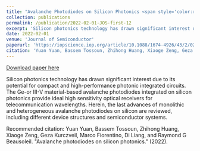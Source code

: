 ```yaml
---
title: "Avalanche Photodiodes on Silicon Photonics <span style='color:red'>**(Invited)**</span>"
collection: publications
permalink: /publication/2022-02-01-JOS-first-12
excerpt: 'Silicon photonics technology has drawn significant interest due to its potential for compact and high-performance photonic integrated circuits. The Ge-or III-V material-based avalanche photodiodes integrated on silicon photonics provide ideal high sensitivity optical receivers for telecommunication wavelengths. Herein, the last advances of monolithic and heterogeneous avalanche photodiodes on silicon are reviewed, including different device structures and semiconductor systems.'
date: 2022-02-01
venue: 'Journal of Semiconductor'
paperurl: 'https://iopscience.iop.org/article/10.1088/1674-4926/43/2/021301/meta'
citation: 'Yuan Yuan, Bassem Tossoun, Zhihong Huang, Xiaoge Zeng, Geza Kurczveil, Marco Fiorentino, Di Liang, and Raymond G Beausoleil. &quot;Avalanche photodiodes on silicon photonics.&quot;  (2022).'
---
```


<a href='https://iopscience.iop.org/article/10.1088/1674-4926/43/2/021301/meta'>Download paper here</a>

Silicon photonics technology has drawn significant interest due to its potential for compact and high-performance photonic integrated circuits. The Ge-or III-V material-based avalanche photodiodes integrated on silicon photonics provide ideal high sensitivity optical receivers for telecommunication wavelengths. Herein, the last advances of monolithic and heterogeneous avalanche photodiodes on silicon are reviewed, including different device structures and semiconductor systems.

Recommended citation: Yuan Yuan, Bassem Tossoun, Zhihong Huang, Xiaoge Zeng, Geza Kurczveil, Marco Fiorentino, Di Liang, and Raymond G Beausoleil. "Avalanche photodiodes on silicon photonics."  (2022).

